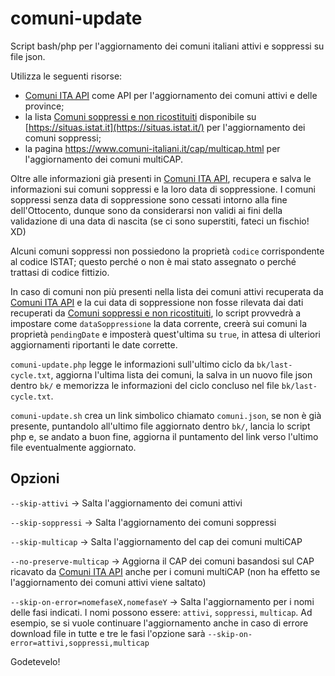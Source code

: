 # comuni-update
Script bash/php per l'aggiornamento dei comuni italiani attivi e soppressi su file json.

Utilizza le seguenti risorse:
- [Comuni ITA API](https://comuni-ita.readme.io/) come API per l'aggiornamento dei comuni attivi e delle province;
- la lista [Comuni soppressi e non ricostituiti](https://situas.istat.it/web/#/home/in-evidenza?id=128&dateFrom=1861-03-17) disponibile su [https://situas.istat.it](https://situas.istat.it/) per l'aggiornamento dei comuni soppressi;
- la pagina https://www.comuni-italiani.it/cap/multicap.html per l'aggiornamento dei comuni multiCAP.

Oltre alle informazioni già presenti in [Comuni ITA API](https://comuni-ita.readme.io/), recupera e salva le informazioni sui comuni soppressi e la loro data di soppressione. I comuni soppressi senza data di soppressione sono cessati intorno alla fine dell'Ottocento, dunque sono da considerarsi non validi ai fini della validazione di una data di nascita (se ci sono superstiti, fateci un fischio! XD)

Alcuni comuni soppressi non possiedono la proprietà `codice` corrispondente al codice ISTAT; questo perché o non è mai stato assegnato o perché trattasi di codice fittizio.

In caso di comuni non più presenti nella lista dei comuni attivi recuperata da [Comuni ITA API](https://comuni-ita.readme.io/) e la cui data di soppressione non fosse rilevata dai dati recuperati da [Comuni soppressi e non ricostituiti](https://situas.istat.it/web/#/home/in-evidenza?id=128&dateFrom=1861-03-17), lo script provvedrà a impostare come `dataSoppressione` la data corrente, creerà sui comuni la proprietà `pendingDate` e imposterà quest'ultima su `true`, in attesa di ulteriori aggiornamenti riportanti le date corrette.

`comuni-update.php` legge le informazioni sull'ultimo ciclo da `bk/last-cycle.txt`, aggiorna l'ultima lista dei comuni, la salva in un nuovo file json dentro `bk/` e memorizza le informazioni del ciclo concluso nel file `bk/last-cycle.txt`.

`comuni-update.sh` crea un link simbolico chiamato `comuni.json`, se non è già presente, puntandolo all'ultimo file aggiornato dentro `bk/`, lancia lo script php e, se andato a buon fine, aggiorna il puntamento del link verso l'ultimo file eventualmente aggiornato.

## Opzioni
`--skip-attivi` -> Salta l'aggiornamento dei comuni attivi

`--skip-soppressi` -> Salta l'aggiornamento dei comuni soppressi

`--skip-multicap` -> Salta l'aggiornamento del cap dei comuni multiCAP

`--no-preserve-multicap` -> Aggiorna il CAP dei comuni basandosi sul CAP ricavato da [Comuni ITA API](https://comuni-ita.readme.io/) anche per i comuni multiCAP (non ha effetto se l'aggiornamento dei comuni attivi viene saltato)

`--skip-on-error=nomefaseX,nomefaseY` -> Salta l'aggiornamento per i nomi delle fasi indicati. I nomi possono essere: `attivi`, `soppressi`, `multicap`. Ad esempio, se si vuole continuare l'aggiornamento anche in caso di errore download file in tutte e tre le fasi l'opzione sarà `--skip-on-error=attivi,soppressi,multicap`


Godetevelo!

